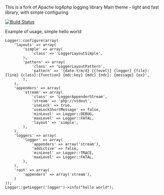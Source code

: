 This is a fork of Apache log4php logging library
Main theme - light and fast library, with simple configuring

[![Build Status](https://api.travis-ci.org/mitallast/php-logger.png)](https://travis-ci.org/mitallast/php-logger)

Example of usage, simple hello world

    Logger::configure(array(
        'layouts' => array(
            'simple' => array(
                'class' => 'LoggerLayoutSimple',
            ),
            'pattern' => array(
                'class' => 'LoggerLayoutPattern',
                'pattern' => '{date:Y/m/d} [{level}] {logger} {file}:{line} {class}:{function} {mdc:key} {mdc} {ndc}: {message} {ex}',
            ),
        ),
        'appenders' => array(
            'stream' => array(
                'class' => 'LoggerAppenderStream',
                'stream' => 'php://stdout',
                'useLock' => true,
                'useLockShortMessage' => false,
                'minLevel' => Logger::DEBUG,
                'maxLevel' => Logger::FATAL,
                'layout' => 'simple',
            ),
        ),
        'loggers' => array(
            'logger' => array(
                'appenders' => array('stream'),
                'addictive' => false,
                'minLevel' => Logger::TRACE,
                'maxLevel' => Logger::FATAL,
            ),
        ),
        'root' => array(
            'appenders' => array('stream'),
        )
    ));
    Logger::getLogger('logger')->info("hello world");
